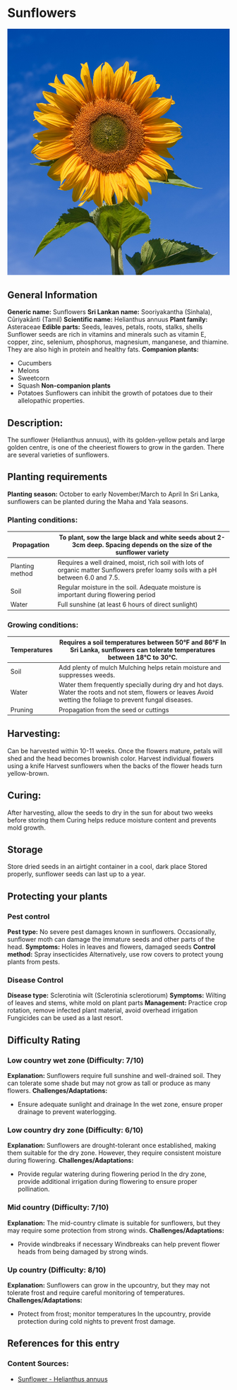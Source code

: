 # Sunflowers
![Sunflower.jpg](../../assets/images/Sunflower.jpg "By Fir0002 - Own work, GFDL 1.2, https://commons.wikimedia.org/w/index.php?curid=7613324")

## General Information
**Generic name:** Sunflowers
**Sri Lankan name:** Sooriyakantha (Sinhala), Cūriyakānti (Tamil)
**Scientific name:** Helianthus annuus
**Plant family:** Asteraceae
**Edible parts:** Seeds, leaves, petals, roots, stalks, shells <update>Sunflower seeds are rich in vitamins and minerals such as vitamin E, copper, zinc, selenium, phosphorus, magnesium, manganese, and thiamine. They are also high in protein and healthy fats.</update>
**Companion plants:**
- Cucumbers
- Melons
- Sweetcorn
- Squash
**Non-companion plants**
- Potatoes <update>Sunflowers can inhibit the growth of potatoes due to their allelopathic properties.</update>

## Description:
The sunflower (Helianthus annuus), with its golden-yellow petals and large golden centre, is one of the cheeriest flowers to grow in the garden. There are several varieties of sunflowers.

## Planting requirements
**Planting season:** October to early November/March to April <update>In Sri Lanka, sunflowers can be planted during the Maha and Yala seasons.</update>

### Planting conditions:
| **Propagation** | To plant, sow the large black and white seeds about 2-3cm deep. Spacing depends on the size of the sunflower variety |
|----|----|
| Planting method | Requires a well drained, moist, rich soil with lots of organic matter <update>Sunflowers prefer loamy soils with a pH between 6.0 and 7.5.</update> |
| Soil | Regular moisture in the soil. Adequate moisture is important during flowering period |
| Water | Full sunshine (at least 6 hours of direct sunlight) |

### Growing conditions:

| **Temperatures** | Requires a soil temperatures between 50°F and 86°F <update>In Sri Lanka, sunflowers can tolerate temperatures between 18°C to 30°C.</update> |
|----|----|
| Soil | Add plenty of mulch <update>Mulching helps retain moisture and suppresses weeds.</update> |
| Water | Water them frequently specially during dry and hot days. Water the roots and not stem, flowers or leaves <update>Avoid wetting the foliage to prevent fungal diseases.</update> |
| Pruning | Propagation from the seed or cuttings |

## Harvesting:
Can be harvested within 10-11 weeks. Once the flowers mature, petals will shed and the head becomes brownish color. Harvest individual flowers using a knife <update>Harvest sunflowers when the backs of the flower heads turn yellow-brown.</update>

## Curing:
<update>After harvesting, allow the seeds to dry in the sun for about two weeks before storing them Curing helps reduce moisture content and prevents mold growth.</update>

## Storage
<update>Store dried seeds in an airtight container in a cool, dark place Stored properly, sunflower seeds can last up to a year.</update>

## Protecting your plants
### Pest control
**Pest type:** No severe pest damages known in sunflowers. Occasionally, sunflower moth can damage the immature seeds and other parts of the head.
**Symptoms:** Holes in leaves and flowers, damaged seeds
**Control method:** Spray insecticides <update>Alternatively, use row covers to protect young plants from pests.</update>

### Disease Control
**Disease type:** Sclerotinia wilt (Sclerotinia sclerotiorum)
**Symptoms:** Wilting of leaves and stems, white mold on plant parts
**Management:** Practice crop rotation, remove infected plant material, avoid overhead irrigation <update>Fungicides can be used as a last resort.</update>

## Difficulty Rating

### Low country wet zone (Difficulty: 7/10)
**Explanation:** Sunflowers require full sunshine and well-drained soil. They can tolerate some shade but may not grow as tall or produce as many flowers.
**Challenges/Adaptations:**
- Ensure adequate sunlight and drainage <update>In the wet zone, ensure proper drainage to prevent waterlogging.</update>

### Low country dry zone (Difficulty: 6/10)
**Explanation:** Sunflowers are drought-tolerant once established, making them suitable for the dry zone. However, they require consistent moisture during flowering.
**Challenges/Adaptations:**
- Provide regular watering during flowering period <update>In the dry zone, provide additional irrigation during flowering to ensure proper pollination.</update>

### Mid country (Difficulty: 7/10)
**Explanation:** The mid-country climate is suitable for sunflowers, but they may require some protection from strong winds.
**Challenges/Adaptations:**
- Provide windbreaks if necessary <update>Windbreaks can help prevent flower heads from being damaged by strong winds.</update>

### Up country (Difficulty: 8/10)
**Explanation:** Sunflowers can grow in the upcountry, but they may not tolerate frost and require careful monitoring of temperatures.
**Challenges/Adaptations:**
- Protect from frost; monitor temperatures <update>In the upcountry, provide protection during cold nights to prevent frost damage.</update>

## References for this entry
### Content Sources:
- [Sunflower - Helianthus annuus](https://www.agroecology.org/sunflower)